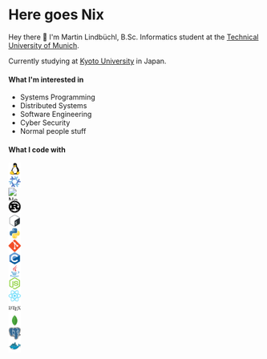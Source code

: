 <h1 align="left">Here goes Nix</h1>

Hey there 👋 I'm Martin Lindbüchl, B.Sc. Informatics student at the [Technical University of Munich](https://www.tum.de).

Currently studying at [Kyoto University](https://www.kyoto-u.ac.jp/en) in Japan.

<!--
[<img align="right" width=50% src="https://github-readme-stats.vercel.app/api?username=Martin-Lndbl&theme=dark&count_private=true&rank_icon=percentile" />](https://github.com/anuraghazra/github-readme-stats)
-->
#### What I'm interested in
* Systems Programming
* Distributed Systems
* Software Engineering
* Cyber Security
* Normal people stuff

#### What I code with
<p align="left"><a href="https://www.rust-lang.org/" title="Rust" style="display:flex;">
<a href="https://www.linux.org/" title="Linux" style="display:flex;">
  <img src="https://raw.githubusercontent.com/devicons/devicon/master/icons/linux/linux-original.svg" alt="Linux" width=25 height=25>
</a>
<a href="https://nixos.org/nix/" title="Nix" style="display:flex;">
  <img src="https://raw.githubusercontent.com/devicons/devicon/master/icons/nixos/nixos-original.svg" alt="Nix" width=25 height=25>
</a>
<a href="https://neovim.io/" title="Neovim" style="display:flex;">
  <img src="https://github.com/neovim/neovim.github.io/blob/master/logos/neovim-mark-flat.svg" alt="Neovim" width=25 height=25>
</a>
<a> <img src="https://raw.githubusercontent.com/devicons/devicon/master/icons/rust/rust-plain.svg" alt="Rust" width=25 height=25>
</a>
<a href="https://www.gnu.org/software/bash/" title="bash" style="display:flex;">
  <img src="https://raw.githubusercontent.com/devicons/devicon/master/icons/bash/bash-original.svg" alt="bash" width=25 height=25>
</a>
<a href="https://www.python.org/" title="Python" style="display:flex;">
  <img src="https://raw.githubusercontent.com/devicons/devicon/master/icons/python/python-original.svg" alt="Python" width=25 height=25>
</a>
<a href="https://git-scm.com/" title="git" style="display:flex;">
  <img src="https://raw.githubusercontent.com/devicons/devicon/master/icons/git/git-original.svg" alt="git" width=25 height=25>
</a>
<a href="https://www.gnu.org/software/c/" title="C" style="display:flex;">
  <img src="https://raw.githubusercontent.com/devicons/devicon/master/icons/c/c-original.svg" alt="C" width=25 height=25>
</a>
<a href="https://www.oracle.com/technetwork/java/index.html" title="Java" style="display:flex;">
  <img src="https://raw.githubusercontent.com/devicons/devicon/master/icons/java/java-original.svg" alt="Java" width=25 height=25>
</a>
<a href="https://nodejs.org/" title="NodeJS" style="display:flex;">
  <img src="https://raw.githubusercontent.com/devicons/devicon/master/icons/nodejs/nodejs-original.svg" alt="NodeJS" width=25 height=25>
</a>
<!--
  <a href="https://www.javascript.com/" title="JavaScript" style="display:flex;">
  <img src="https://raw.githubusercontent.com/devicons/devicon/master/icons/javascript/javascript-original.svg" alt="JavaScript" width=25 height=25>
</a>
<a href="https://www.typescriptlang.org/" title="TypeScript" style="display:flex;">
  <img src="https://raw.githubusercontent.com/devicons/devicon/master/icons/typescript/typescript-original.svg" alt="TypeScript" width=25 height=25>
</a>
-->
<a href="https://react.dev/" title="React" style="display:flex;">
  <img src="https://raw.githubusercontent.com/devicons/devicon/master/icons/react/react-original.svg" alt="React" width=25 height=25>
</a>
<a href="https://www.latex-project.org/" title="LaTeX" style="display:flex;">
  <img src="https://raw.githubusercontent.com/devicons/devicon/master/icons/latex/latex-original.svg" alt="LaTeX" width=25 height=25>
</a>
<a href="https://www.mongodb.com/" title="MongoDB" style="display:flex;">
  <img src="https://raw.githubusercontent.com/devicons/devicon/master/icons/mongodb/mongodb-original.svg" alt="MongoDB" width=25 height=25>
</a>
<a href="https://www.postgresql.org/" title="PostgreSQL" style="display:flex;">
  <img src="https://raw.githubusercontent.com/devicons/devicon/master/icons/postgresql/postgresql-original.svg" alt="PostgreSQL" width=25 height=25>
</a>
<a href="https://docker.com/" title="Docker" style="display:flex;">
  <img src="https://raw.githubusercontent.com/devicons/devicon/master/icons/docker/docker-original.svg" alt="Docker" width=25 height=25>
</a>
</p>

